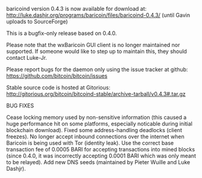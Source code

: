 baricoind version 0.4.3 is now available for download at:
http://luke.dashjr.org/programs/baricoin/files/baricoind-0.4.3/ (until Gavin uploads to SourceForge)

This is a bugfix-only release based on 0.4.0.

Please note that the wxBaricoin GUI client is no longer maintained nor supported. If someone would like to step up to maintain this, they should contact Luke-Jr.

Please report bugs for the daemon only using the issue tracker at github:
https://github.com/bitcoin/bitcoin/issues

Stable source code is hosted at Gitorious:
http://gitorious.org/bitcoin/bitcoind-stable/archive-tarball/v0.4.3#.tar.gz

BUG FIXES

Cease locking memory used by non-sensitive information (this caused a huge performance hit on some platforms, especially noticable during initial blockchain download).
Fixed some address-handling deadlocks (client freezes).
No longer accept inbound connections over the internet when Baricoin is being used with Tor (identity leak).
Use the correct base transaction fee of 0.0005 BARI for accepting transactions into mined blocks (since 0.4.0, it was incorrectly accepting 0.0001 BARI which was only meant to be relayed).
Add new DNS seeds (maintained by Pieter Wuille and Luke Dashjr).

